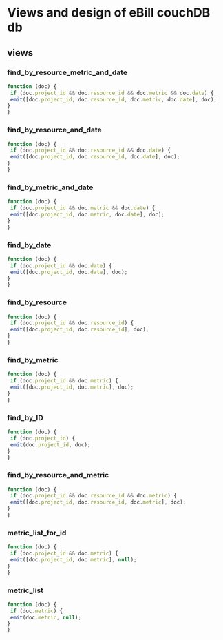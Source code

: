 # Views and design of eBill couchDB db

## views

### find_by_resource_metric_and_date

```javascript
function (doc) {
 if (doc.project_id && doc.resource_id && doc.metric && doc.date) {
 emit([doc.project_id, doc.resource_id, doc.metric, doc.date], doc);
}
}
```

### find_by_resource_and_date

```javascript
function (doc) {
 if (doc.project_id && doc.resource_id && doc.date) {
 emit([doc.project_id, doc.resource_id, doc.date], doc);
}
}
```

### find_by_metric_and_date

```javascript
function (doc) {
 if (doc.project_id && doc.metric && doc.date) {
 emit([doc.project_id, doc.metric, doc.date], doc);
}
}
```

### find_by_date

```javascript
function (doc) {
 if (doc.project_id && doc.date) {
 emit([doc.project_id, doc.date], doc);
}
}
```

### find_by_resource

```javascript
function (doc) {
 if (doc.project_id && doc.resource_id) {
 emit([doc.project_id, doc.resource_id], doc);
}
}
```

### find_by_metric

```javascript
function (doc) {
 if (doc.project_id && doc.metric) {
 emit([doc.project_id, doc.metric], doc);
}
}
```

### find_by_ID

```javascript
function (doc) {
 if (doc.project_id) {
 emit(doc.project_id, doc);
}
}
```

### find_by_resource_and_metric

```javascript
function (doc) {
 if (doc.project_id && doc.resource_id && doc.metric) {
 emit([doc.project_id, doc.resource_id, doc.metric], doc);
}
}
```

### metric_list_for_id

```javascript
function (doc) {
 if (doc.project_id && doc.metric) {
 emit([doc.project_id, doc.metric], null);
}
}
```

### metric_list

```javascript
function (doc) {
 if (doc.metric) {
 emit(doc.metric, null);
}
}
```
